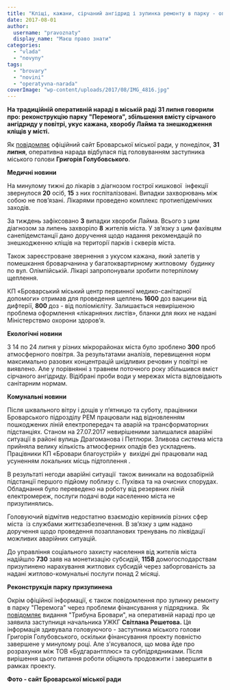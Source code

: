 ```yaml
---
title: "Кліщі, кажани, сірчаний ангідрид і зупинка ремонту в парку - оперативні новини"
date: 2017-08-01
author: 
  username: "pravoznaty"
  display_name: "Маєш право знати"
categories: 
  - "vlada"
  - "novyny"
tags: 
  - "brovary"
  - "novini"
  - "operatyvna-narada"
coverImage: "wp-content/uploads/2017/08/IMG_4816.jpg"
---
```


**На традиційній оперативній нараді в міській раді 31 липня говорили про: реконструкцію парку "Перемога", збільшення вмісту сірчаного ангідриду у повітрі, укус кажана, хворобу Лайма та знешкодження кліщів у місті.**

Як [повідомляє](https://brovary-rada.gov.ua/news/15447.html) офіційний сайт Броварської міської ради, у понеділок, **31 липня**, оперативна нарада відбулася під головуванням заступника міського голови **Григорія Голубовського**.

**Медичні новини**

На минулому тижні до лікарів з діагнозом гострої кишкової  інфекції звернулося **20** осіб, **15** з них госпіталізовані. Випадки захворювань між собою не пов’язані. Лікарями проведено комплекс протиепідемічних заходів.

За тиждень зафіксовано **3** випадки хвороби Лайма. Всього з цим діагнозом за липень захворіло **8** жителів міста. У зв’язку з цим фахівцям санепідемстанції дано доручення щодо надання рекомендацій по знешкодженню кліщів на території парків і скверів міста.

Також зареєстроване звернення з укусом кажана, який залетів у помешкання броварчанина у багатоквартирному житловому  будинку по вул. Олімпійській. Лікарі запропонували зробити потерпілому щеплення.

КП «Броварський міський центр первинної медико-санітарної допомоги» отримав для проведення щеплень **1600** доз вакцини від дифтерії, **800** доз - від поліомієліту. Залишається невирішеною проблема оформлення «лікарняних листів», бланки для яких не надані Міністерствмо охорони здоров’я.

**Екологічні новини**

З 14 по 24 липня у різних мікрорайонах міста було зроблено **300** проб атмосферного повітря. За результатами аналізів, перевищення норм максимально разових концентрацій шкідливих речовин у повітрі не виявлено. Але у порівнянні з травнем поточного року збільшився вміст сірчаного ангідриду. Відібрані проби води у мережах міста відповідають санітарним нормам.

**Комунальні новини**

Після шквального вітру і дощів у п’ятницю та суботу, працівники Броварського підрозділу РЕМ працювали над відновленням пошкоджених ліній електропередач та аварій на трансформаторних підстанціях. Станом на 27.07.2017 невирішеними залишалися аварійні ситуації в районі вулиць Драгоманова і Петлюри. Зливова система міста прийняла велику кількість атмосферних опадів без ускладнень. Працівники КП «Бровари благоустрій» у  вихідні дні працювали над усуненням локальних місць підтоплення .

В результаті негоди аварійні ситуації  також виникали на водозабірній підстанції першого підйому поблизу с. Пухівка та на очисних спорудах.  Обладнання було переведено на роботу від резервних ліній електромереж, послуги подачі води населенню міста не призупинялись.

Головуючий відмітив недостатню взаємодію керівників різних сфер міста  із службами життєзабезпечення. В зв’язку з цим надано доручення щодо проведення позапланових тренувань по ліквідації можливих аварійних ситуацій.

До управління соціального захисту населення від жителів міста надійшло **730** заяв на монетизацію субсидій, **1158** домогосподарствам призупинено нарахування житлових субсидій через заборгованість за надані житлово-комунальні послуги понад 2 місяці.

**Реконструкція парку призупинена**

Окрім офіційної інформації, є також повідомлення про зупинку ремонту в парку "Перемога" через проблеми фінансування у підрядника.  Як [повідомляє](https://brovary.net.ua/reportazhi/roboty-po-rekonstruktsiyi-parku-zupyneno-z-pidryadnykamy-ne-rozrahuvalysya/) видання "Трибуна Бровари", на оперативній нараді про це заявила заступниця начальника УЖКГ **Світлана Решетова.** Ця інформація здивувала головуючого - заступника міського голови Григорія Голубовського, оскільки фінансування проекту повністю завершене у минулому році. Але з'ясувалося, що мова йде про розрахунки між ТОВ «Будгарантплюс» та субпідрядниками. Після вирішення цього питання роботи обіцяють продовжити і завершити в рамках проекту.

**Фото - сайт Броварської міської ради**
